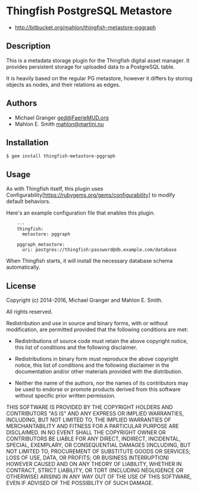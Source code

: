 # Thingfish PostgreSQL Metastore

* http://bitbucket.org/mahlon/thingfish-metastore-pggraph

## Description

This is a metadata storage plugin for the Thingfish digital asset
manager.  It provides persistent storage for uploaded data to a
PostgreSQL table.

It is heavily based on the regular PG metastore, however it differs by
storing objects as nodes, and their relations as edges.


## Authors

* Michael Granger <ged@FaerieMUD.org>
* Mahlon E. Smith <mahlon@martini.nu>


## Installation

    $ gem install thingfish-metastore-pggraph


##  Usage

As with Thingfish itself, this plugin uses
Configurability[https://rubygems.org/gems/configurability] to modify
default behaviors.

Here's an example configuration file that enables this plugin.

        ---
        thingfish:
          metastore: pggraph

        pggraph_metastore:
          uri: postgres://thingfish:password@db.example.com/database


When Thingfish starts, it will install the necessary database schema
automatically.

## License

Copyright (c) 2014-2016, Michael Granger and Mahlon E. Smith.

All rights reserved.

Redistribution and use in source and binary forms, with or without modification, are
permitted provided that the following conditions are met:

* Redistributions of source code must retain the above copyright notice, this
  list of conditions and the following disclaimer.

* Redistributions in binary form must reproduce the above copyright notice, this
  list of conditions and the following disclaimer in the documentation and/or
  other materials provided with the distribution.

* Neither the name of the authors, nor the names of its contributors may be used to
  endorse or promote products derived from this software without specific prior
  written permission.

THIS SOFTWARE IS PROVIDED BY THE COPYRIGHT HOLDERS AND CONTRIBUTORS
"AS IS" AND ANY EXPRESS OR IMPLIED WARRANTIES, INCLUDING, BUT NOT
LIMITED TO, THE IMPLIED WARRANTIES OF MERCHANTABILITY AND FITNESS FOR
A PARTICULAR PURPOSE ARE DISCLAIMED. IN NO EVENT SHALL THE COPYRIGHT OWNER OR
CONTRIBUTORS BE LIABLE FOR ANY DIRECT, INDIRECT, INCIDENTAL, SPECIAL,
EXEMPLARY, OR CONSEQUENTIAL DAMAGES (INCLUDING, BUT NOT LIMITED TO,
PROCUREMENT OF SUBSTITUTE GOODS OR SERVICES; LOSS OF USE, DATA, OR
PROFITS; OR BUSINESS INTERRUPTION) HOWEVER CAUSED AND ON ANY THEORY OF
LIABILITY, WHETHER IN CONTRACT, STRICT LIABILITY, OR TORT (INCLUDING
NEGLIGENCE OR OTHERWISE) ARISING IN ANY WAY OUT OF THE USE OF THIS
SOFTWARE, EVEN IF ADVISED OF THE POSSIBILITY OF SUCH DAMAGE.
